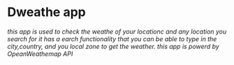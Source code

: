 # Dweathe app
*this app is used to check the weathe of your locationc and any location you search for*
*it has a earch functionality that you can be able to type in the city,country, and you local zone to get the weather.*
*this app is powerd by OpeanWeathemap API*



